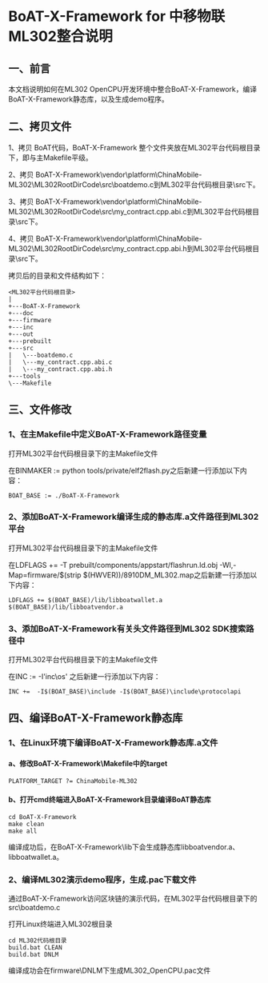 # BoAT-X-Framework for 中移物联ML302整合说明


## 一、前言

本文档说明如何在ML302 OpenCPU开发环境中整合BoAT-X-Framework，编译BoAT-X-Framework静态库，以及生成demo程序。


## 二、拷贝文件

1、拷贝 BoAT代码，BoAT-X-Framework 整个文件夹放在ML302平台代码根目录下，即与主Makefile平级。

2、拷贝 BoAT-X-Framework\vendor\platform\ChinaMobile-ML302\ML302RootDirCode\src\boatdemo.c到ML302平台代码根目录\src下。

3、拷贝 BoAT-X-Framework\vendor\platform\ChinaMobile-ML302\ML302RootDirCode\src\my_contract.cpp.abi.c到ML302平台代码根目录\src下。

4、拷贝 BoAT-X-Framework\vendor\platform\ChinaMobile-ML302\ML302RootDirCode\src\my_contract.cpp.abi.h到ML302平台代码根目录\src下。


拷贝后的目录和文件结构如下：
```
<ML302平台代码根目录>
|
+---BoAT-X-Framework
+---doc
+---firmware
+---inc
+---out
+---prebuilt
+---src
|   \---boatdemo.c
|   \---my_contract.cpp.abi.c
|   \---my_contract.cpp.abi.h
+---tools
\---Makefile
```


## 三、文件修改

### 1、在主Makefile中定义BoAT-X-Framework路径变量

  打开ML302平台代码根目录下的主Makefile文件
  
  在BINMAKER := python tools/private/elf2flash.py之后新建一行添加以下内容：
  ```
  BOAT_BASE := ./BoAT-X-Framework
  ```

### 2、添加BoAT-X-Framework编译生成的静态库.a文件路径到ML302平台

  打开ML302平台代码根目录下的主Makefile文件
  
  在LDFLAGS += -T prebuilt/components/appstart/flashrun.ld.obj -Wl,-Map=firmware/$(strip $(HWVER))/8910DM_ML302.map之后新建一行添加以下内容：
  ```
  LDFLAGS += $(BOAT_BASE)/lib/libboatwallet.a $(BOAT_BASE)/lib/libboatvendor.a
  ```

### 3、添加BoAT-X-Framework有关头文件路径到ML302 SDK搜索路径中

  打开ML302平台代码根目录下的主Makefile文件
  
  在INC :=  -I'inc\os' 之后新建一行添加以下内容：
  ```
  INC +=  -I$(BOAT_BASE)\include -I$(BOAT_BASE)\include\protocolapi
  ```


## 四、编译BoAT-X-Framework静态库

### 1、在Linux环境下编译BoAT-X-Framework静态库.a文件
   
   #### a、修改BoAT-X-Framework\Makefile中的target
   ```
   PLATFORM_TARGET ?= ChinaMobile-ML302
   ```
   
   #### b、打开cmd终端进入BoAT-X-Framework目录编译BoAT静态库
   ```
   cd BoAT-X-Framework
   make clean
   make all
   ```
   
   编译成功后，在BoAT-X-Framework\lib下会生成静态库libboatvendor.a、libboatwallet.a。
   

### 2、编译ML302演示demo程序，生成.pac下载文件

   通过BoAT-X-Framework访问区块链的演示代码，在ML302平台代码根目录下的src\boatdemo.c
   
   打开Linux终端进入ML302根目录
   ```
   cd ML302代码根目录
   build.bat CLEAN
   build.bat DNLM
   ```
   编译成功会在firmware\DNLM下生成ML302_OpenCPU.pac文件	
